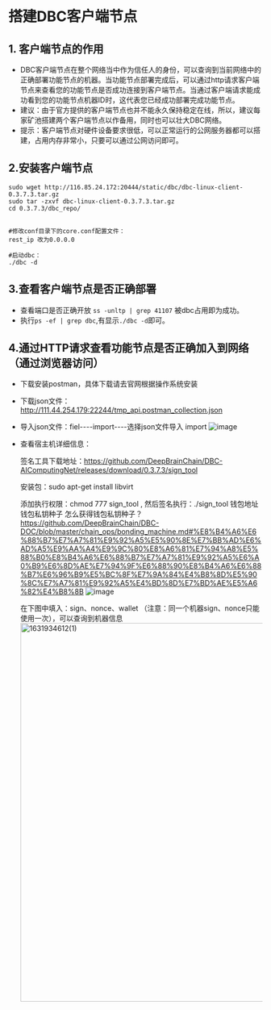 # 搭建DBC客户端节点

## 1. 客户端节点的作用

+ DBC客户端节点在整个网络当中作为信任人的身份，可以查询到当前网络中的正确部署功能节点的机器。当功能节点部署完成后，可以通过http请求客户端节点来查看您的功能节点是否成功连接到客户端节点。当通过客户端请求能成功看到您的功能节点机器ID时，这代表您已经成功部署完成功能节点。
+ 建议：由于官方提供的客户端节点也并不能永久保持稳定在线，所以，建议每家矿池搭建两个客户端节点以作备用，同时也可以壮大DBC网络。
+ 提示：客户端节点对硬件设备要求很低，可以正常运行的公网服务器都可以搭建，占用内存非常小，只要可以通过公网访问即可。

## 2.安装客户端节点

```shell
sudo wget http://116.85.24.172:20444/static/dbc/dbc-linux-client-0.3.7.3.tar.gz
sudo tar -zxvf dbc-linux-client-0.3.7.3.tar.gz
cd 0.3.7.3/dbc_repo/


#修改conf目录下的core.conf配置文件：
rest_ip 改为0.0.0.0

#启动dbc：
./dbc -d
```

## 3.查看客户端节点是否正确部署

+ 查看端口是否正确开放 `ss -unltp | grep 41107` 被dbc占用即为成功。
+ 执行`ps -ef | grep dbc`,有显示`./dbc -d`即可。

## 4.通过HTTP请求查看功能节点是否正确加入到网络（通过浏览器访问）

+ 下载安装postman，具体下载请去官网根据操作系统安装

+ 下载json文件：http://111.44.254.179:22244/tmp_api.postman_collection.json
   
+ 导入json文件：fiel----import----选择json文件导入 import
    ![image](https://user-images.githubusercontent.com/32829693/133870420-b790637c-cab6-44f9-ba00-493eadc951cd.png)
    
+ 查看宿主机详细信息：
   
   签名工具下载地址：https://github.com/DeepBrainChain/DBC-AIComputingNet/releases/download/0.3.7.3/sign_tool
   
   安装包：sudo apt-get install libvirt
   
   添加执行权限：chmod 777 sign_tool ,  然后签名执行：./sign_tool   钱包地址   钱包私钥种子
   怎么获得钱包私钥种子？https://github.com/DeepBrainChain/DBC-DOC/blob/master/chain_ops/bonding_machine.md#%E8%B4%A6%E6%88%B7%E7%A7%81%E9%92%A5%E5%90%8E%E7%BB%AD%E6%AD%A5%E9%AA%A4%E9%9C%80%E8%A6%81%E7%94%A8%E5%88%B0%E8%B4%A6%E6%88%B7%E7%A7%81%E9%92%A5%E6%A0%B9%E6%8D%AE%E7%94%9F%E6%88%90%E8%B4%A6%E6%88%B7%E6%96%B9%E5%BC%8F%E7%9A%84%E4%B8%8D%E5%90%8C%E7%A7%81%E9%92%A5%E4%BD%8D%E7%BD%AE%E5%A6%82%E4%B8%8B
   ![image](https://user-images.githubusercontent.com/32829693/133870889-61976abb-ae6b-4cd6-97e3-9e9205745346.png)

   在下图中填入：sign、nonce、wallet （注意：同一个机器sign、nonce只能使用一次），可以查询到机器信息
   <img width="751" alt="1631934612(1)" src="https://user-images.githubusercontent.com/32829693/133870573-04dbcb84-9112-4837-b8e4-20db8538c079.png">

